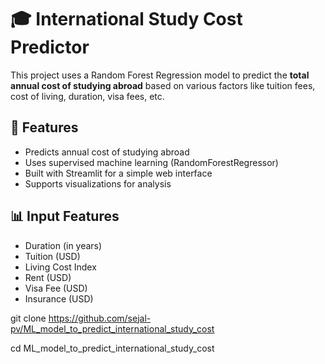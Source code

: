 # 🎓 International Study Cost Predictor
This project uses a Random Forest Regression model to predict the **total annual cost of studying abroad** based on various factors like tuition fees, cost of living, duration, visa fees, etc.


## 🚀 Features
- Predicts annual cost of studying abroad
- Uses supervised machine learning (RandomForestRegressor)
- Built with Streamlit for a simple web interface
- Supports visualizations for analysis

## 📊 Input Features
- Duration (in years)
- Tuition (USD)
- Living Cost Index
- Rent (USD)
- Visa Fee (USD)
- Insurance (USD)


git clone https://github.com/sejal-pv/ML_model_to_predict_international_study_cost


cd ML_model_to_predict_international_study_cost
